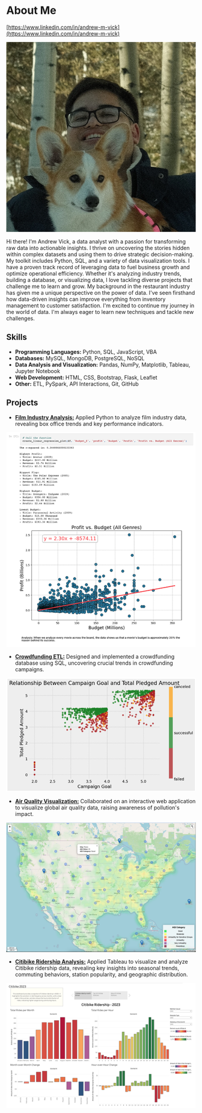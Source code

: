 # About Me

[https://www.linkedin.com/in/andrew-m-vick](https://www.linkedin.com/in/andrew-m-vick)

![me](images/team_member4.jpg)


  Hi there! I'm Andrew Vick, a data analyst with a passion for transforming raw data into actionable insights. I thrive on uncovering the stories hidden within complex datasets and using them to drive strategic decision-making.
  My toolkit includes Python, SQL, and a variety of data visualization tools. I have a proven track record of leveraging data to fuel business growth and optimize operational efficiency. Whether it's analyzing industry trends, building a database, or visualizing data, I love tackling diverse projects that challenge me to learn and grow.
  My background in the restaurant industry has given me a unique perspective on the power of data. I've seen firsthand how data-driven insights can improve everything from inventory management to customer satisfaction.
  I'm excited to continue my journey in the world of data. I'm always eager to learn new techniques and tackle new challenges.

## Skills
-	**Programming Languages:** Python, SQL, JavaScript, VBA
-	**Databases:** MySQL, MongoDB, PostgreSQL, NoSQL
-	**Data Analysis and Visualization:** Pandas, NumPy, Matplotlib, Tableau, Jupyter Notebook
-	**Web Development:** HTML, CSS, Bootstrap, Flask, Leaflet
-	**Other:** ETL, PySpark, API Interactions, Git, GitHub

## Projects
-	**[Film Industry Analysis:](https://github.com/andrew-m-vick/project-1-group-18/blob/main/Andrew-Regression/Project1_Base_VICK.ipynb)** Applied Python to analyze film industry data, revealing box office trends and key performance indicators.
  
  ![regression](images/regression.png)
  
-	**[Crowdfunding ETL:](https://github.com/andrew-m-vick/Crowdfunding_ETL)** Designed and implemented a crowdfunding database using SQL, uncovering crucial trends in crowdfunding campaigns.
  
  ![ETL](images/etl_analysis.png)
  
-	**[Air Quality Visualization:](https://github.com/andrew-m-vick/project-3-group-08)** Collaborated on an interactive web application to visualize global air quality data, raising awareness of pollution's impact.
  
  ![map](images/heatmap.png)

- **[Citibike Ridership Analysis:](https://github.com/andrew-m-vick/tableau_citibike_2023)** Applied Tableau to visualize and analyze Citibike ridership data, revealing key insights into seasonal trends, commuting behaviors, station popularity, and geographic distribution.

![tableau](images/page_1.png)

